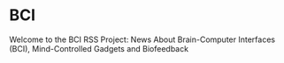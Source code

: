 BCI
===
Welcome to the BCI RSS Project: News About Brain-Computer Interfaces (BCI), Mind-Controlled Gadgets and Biofeedback
